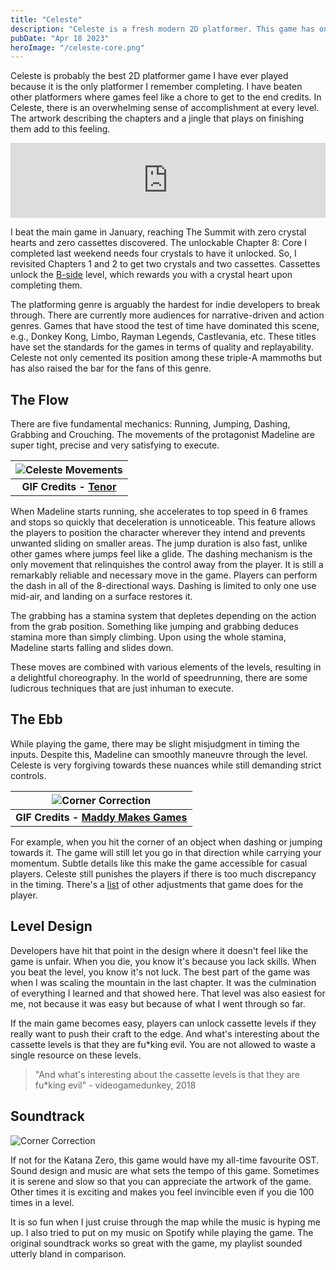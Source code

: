 ```yaml
---
title: "Celeste"
description: "Celeste is a fresh modern 2D platformer. This game has one of the best sound and level designs. Celeste is probably the best 2D platformer game I have ever played because it is the only platformer I remember completing."
pubDate: "Apr 18 2023"
heroImage: "/celeste-core.png"
---
```

Celeste is probably the best 2D platformer game I have ever played because it is the only platformer I remember completing. I have beaten other platformers where games feel like a chore to get to the end credits. In Celeste, there is an overwhelming sense of accomplishment at every level. The artwork describing the chapters and a jingle that plays on finishing them add to this feeling.

<iframe
    style="border: 0; width: 100%; height: 120px;"
    src="https://bandcamp.com/EmbeddedPlayer/album=1272541581/size=large/bgcol=ffffff/linkcol=2ebd35/tracklist=false/artwork=small/track=2631597877/transparent=true/"
    seamless
>
    <a href="https://radicaldreamland.bandcamp.com/album/celeste-madelines-grab-bag">Celeste - Madeline&#39;s Grab Bag by Lena Raine</a>
</iframe>

I beat the main game in January, reaching The Summit with zero crystal hearts and zero cassettes discovered. The unlockable Chapter 8: Core I completed last weekend needs four crystals to have it unlocked. So, I revisited Chapters 1 and 2 to get two crystals and two cassettes. Cassettes unlock the <a href="https://www.urbandictionary.com/define.php?term=B-Side" target="_blank">B-side</a> level, which rewards you with a crystal heart upon completing them. 

The platforming genre is arguably the hardest for indie developers to break through. There are currently more audiences for narrative-driven and action genres. Games that have stood the test of time have dominated this scene, e.g., Donkey Kong, Limbo, Rayman Legends, Castlevania, etc. These titles have set the standards for the games in terms of quality and replayability. Celeste not only cemented its position among these triple-A mammoths but has also raised the bar for the fans of this genre.

## The Flow

There are five fundamental mechanics: Running, Jumping, Dashing, Grabbing and Crouching. The movements of the protagonist Madeline are super tight, precise and very satisfying to execute.

| ![Celeste Movements](/celeste-movements.gif) |
|:--:|
| <b>GIF Credits - [Tenor](https://tenor.com/en-GB/view/celeste-2d-platformer-indie-games-gif-24566313)</b> |

When Madeline starts running, she accelerates to top speed in 6 frames and stops so quickly that deceleration is unnoticeable. This feature allows the players to position the character wherever they intend and prevents unwanted sliding on smaller areas. The jump duration is also fast, unlike other games where jumps feel like a glide. The dashing mechanism is the only movement that relinquishes the control away from the player. It is still a remarkably reliable and necessary move in the game. Players can perform the dash in all of the 8-directional ways. Dashing is limited to only one use mid-air, and landing on a surface restores it.

The grabbing has a stamina system that depletes depending on the action from the grab position. Something like jumping and grabbing deduces stamina more than simply climbing. Upon using the whole stamina, Madeline starts falling and slides down. 

These moves are combined with various elements of the levels, resulting in a delightful choreography. In the world of speedrunning, there are some ludicrous techniques that are just inhuman to execute.

## The Ebb

While playing the game, there may be slight misjudgment in timing the inputs. Despite this, Madeline can smoothly maneuvre through the level. Celeste is very forgiving towards these nuances while still demanding strict controls.

| ![Corner Correction](/corner-correction.gif) |
|:--:|
| <b>GIF Credits - [Maddy Makes Games](https://www.maddymakesgames.com/articles/celeste_and_forgiveness/index.html)</b> |

For example, when you hit the corner of an object when dashing or jumping towards it. The game will still let you go in that direction while carrying your momentum. Subtle details like this make the game accessible for casual players. Celeste still punishes the players if there is too much discrepancy in the timing. There's a <a href="https://www.maddymakesgames.com/articles/celeste_and_forgiveness/index.html" target="_blank">list</a> of other adjustments that game does for the player.

## Level Design

Developers have hit that point in the design where it doesn't feel like the game is unfair. When you die, you know it's because you lack skills. When you beat the level, you know it's not luck. The best part of the game was when I was scaling the mountain in the last chapter. It was the culmination of everything I learned and that showed here. That level was also easiest for me, not because it was easy but because of what I went through so far.

If the main game becomes easy, players can unlock cassette levels if they really want to push their craft to the edge. And what's interesting about the cassette levels is that they are fu*king evil. You are not allowed to waste a single resource on these levels.

> "And what's interesting about the cassette levels is that they are fu*king evil" - videogamedunkey, 2018

## Soundtrack

![Corner Correction](/celeste-soundtrack.png)

If not for the Katana Zero, this game would have my all-time favourite OST. Sound design and music are what sets the tempo of this game. Sometimes it is serene and slow so that you can appreciate the artwork of the game. Other times it is exciting and makes you feel invincible even if you die 100 times in a level.

It is so fun when I just cruise through the map while the music is hyping me up. I also tried to put on my music on Spotify while playing the game. The original soundtrack works so great with the game, my playlist sounded utterly bland in comparison.